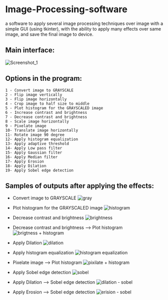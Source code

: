 # Image-Processing-software
a software to apply several image processing techniques over image with a simple GUI (using tkinter), with the ability to apply many effects over same image, and save the final image to device. 


## Main interface:
![Screenshot_1](https://user-images.githubusercontent.com/63406747/174349774-6ee4a683-94e6-43bd-a91c-b9a744f00c65.png)


## Options in the program:
```
1 - Convert image to GRAYSCALE
2 - Flip image vertically
3 - Flip image horizontally
4 - Crop image to half size to middle
5 - Plot histogram for the GRAYSCALED image
6 - Increase contrast and brightness
7 - Decrease contrast and brightness
8 - Scale image horizontally
9 - Pixelate image
10- Translate image horizontally
11- Rotate image 90 degree
12- Apply histogram equalization
13- Apply adaptive threshold
14- Apply Low pass filter
15- Apply Gaussian filter
16- Apply Median filter
17- Apply Erosion
18- Apply Dilation
19- Apply Sobel edge detection
```
## Samples of outputs after applying the effects:
- Convert image to GRAYSCALE
![gray](https://user-images.githubusercontent.com/63406747/174355738-986de5b5-44bd-459f-a475-8444f0904f60.png)

- Plot histogram for the GRAYSCALED image
![histogram](https://user-images.githubusercontent.com/63406747/174355884-a5432e7d-0cf6-4265-be7d-1efdcb78b0d4.png)

- Decrease contrast and brightness
![brightness](https://user-images.githubusercontent.com/63406747/174357011-063cf783-71ef-4a36-80c8-2aa3ca653a59.png)

- Decrease contrast and brightness --> Plot histogram
![brigtness + histogram](https://user-images.githubusercontent.com/63406747/174357053-10acdb73-6495-4f7c-b28e-89b1ef0524b6.png)

- Apply Dilation
![dilation](https://user-images.githubusercontent.com/63406747/174357152-0aced441-f41f-4bdd-8b7d-9b11fd7772e3.png)

- Apply histogram equalization
![histogram equalization](https://user-images.githubusercontent.com/63406747/174357199-a9476ecc-a106-42bd-be41-088c296ce17b.png)

- Pixelate image --> Plot histogram
![pixilate + histogram](https://user-images.githubusercontent.com/63406747/174357305-a8ffc4cf-50ef-41ae-ba58-441a797419f6.png)

- Apply Sobel edge detection
![sobel](https://user-images.githubusercontent.com/63406747/174357809-dfa62402-ead7-4597-ae4e-d765038f1195.png)

- Apply Dilation --> Sobel edge detection
![dilation - sobel](https://user-images.githubusercontent.com/63406747/174357943-5b11de99-2d8f-4a04-8dfb-056886dfa143.png)

- Apply Erosion --> Sobel edge detection
![erision - sobel](https://user-images.githubusercontent.com/63406747/174357953-cc78487e-59e6-4480-9fd6-b2e3f55f2983.png)
